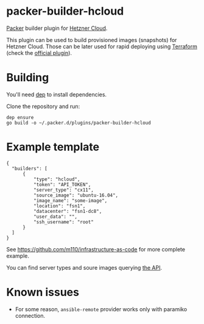 # packer-builder-hcloud
[Packer](https://packer.io/) builder plugin for [Hetzner Cloud](https://hetzner.cloud/).

This plugin can be used to build provisioned images (snapshots) for Hetzner Cloud.
Those can be later used for rapid deploying using [Terraform](https://terraform.io/) (check the [official plugin](https://github.com/hetznercloud/terraform-provider-hcloud)).

# Building

You'll need [dep](https://github.com/golang/dep) to install dependencies.

Clone the repository and run:

```
dep ensure
go build -o ~/.packer.d/plugins/packer-builder-hcloud
```

# Example template

```
{
  "builders": [
      {
          "type": "hcloud",
          "token": "API_TOKEN",
          "server_type": "cx11",
          "source_image": "ubuntu-16.04",
          "image_name": "some-image",
          "location": "fsn1",
          "datacenter": "fsn1-dc8",
          "user_data": "",
          "ssh_username": "root"
      }
  ]
}
```

See https://github.com/m110/infrastructure-as-code for more complete example.

You can find server types and soure images querying [the API](https://docs.hetzner.cloud/#resources-server-types).

# Known issues

* For some reason, `ansible-remote` provider works only with paramiko connection.

